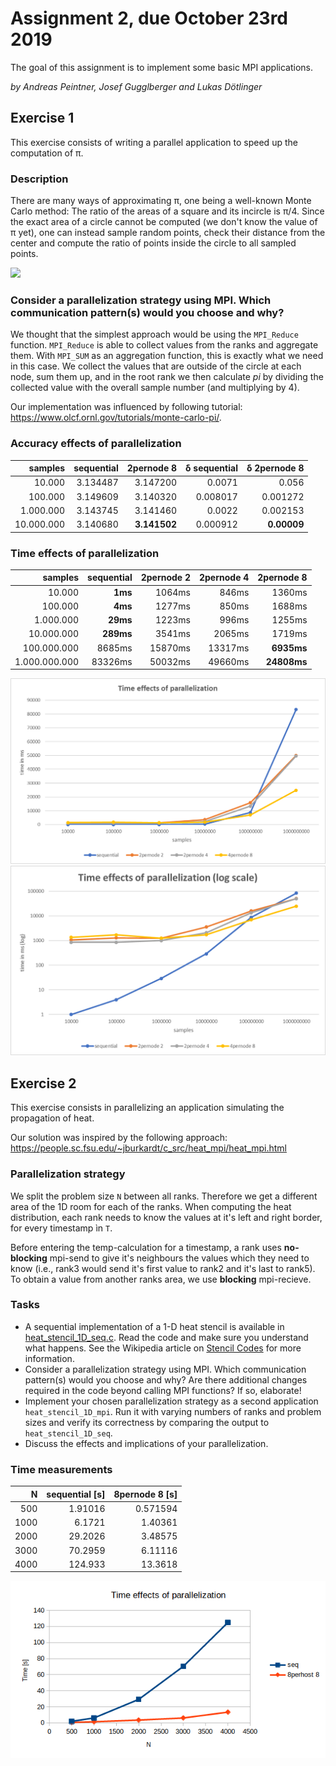 # Assignment 2, due October 23rd 2019

The goal of this assignment is to implement some basic MPI applications.

*by Andreas Peintner, Josef Gugglberger and Lukas Dötlinger*

## Exercise 1

This exercise consists of writing a parallel application to speed up the computation of π.

### Description

There are many ways of approximating π, one being a well-known Monte Carlo method: The ratio of the areas of a square and its incircle is π/4. Since the exact area of a circle cannot be computed (we don't know the value of π yet), one can instead sample random points, check their distance from the center and compute the ratio of points inside the circle to all sampled points.

<img src="https://upload.wikimedia.org/wikipedia/commons/2/20/MonteCarloIntegrationCircle.svg" width="40%">

### Consider a parallelization strategy using MPI. Which communication pattern(s) would you choose and why?

We thought that the simplest approach would be using the `MPI_Reduce` function. `MPI_Reduce` is able to collect values from the ranks and aggregate them. With `MPI_SUM` as an aggregation function, this is exactly what we need in this case. We collect the values that are outside of the circle at each node, sum them up, and in the root rank we then calculate *pi* by dividing the collected value with the overall sample number (and multiplying by 4).

Our implementation was influenced by following tutorial: https://www.olcf.ornl.gov/tutorials/monte-carlo-pi/.

### Accuracy effects of parallelization

| samples | sequential | 2pernode 8 | δ sequential | δ 2pernode 8 |
| -: | -: | -: | -: | -: |
| 10.000 | 3.134487 | 3.147200 | 0.0071 | 0.056 |
| 100.000 | 3.149609 | 3.140320 | 0.008017 | 0.001272 |
| 1.000.000 | 3.143745 | 3.141460 | 0.0022 | 0.002153 |
| 10.000.000 | 3.140680 | **3.141502** | 0.000912 | **0.00009** |

### Time effects of parallelization

| samples | sequential | 2pernode 2 | 2pernode 4 | 2pernode 8 |
| -: | -: | -: | -: | -: |
| 10.000 | **1ms** | 1064ms | 846ms | 1360ms |
| 100.000 | **4ms** | 1277ms | 850ms | 1688ms |
| 1.000.000 | **29ms** | 1223ms | 996ms | 1255ms |
| 10.000.000 | **289ms** | 3541ms | 2065ms | 1719ms |
| 100.000.000 | 8685ms | 15870ms | 13317ms | **6935ms** |
| 1.000.000.000 | 83326ms | 50032ms | 49660ms | **24808ms** |

![](img/pi_time.png)
![](img/pi_time_log.png)

## Exercise 2

This exercise consists in parallelizing an application simulating the propagation of heat.

Our solution was inspired by the following approach: https://people.sc.fsu.edu/~jburkardt/c_src/heat_mpi/heat_mpi.html

### Parallelization strategy

We split the problem size `N` between all ranks. Therefore we get a different area of the 1D room for each of the ranks. When computing the heat distribution, each rank needs to know the values at it's left and right border, for every timestamp ìn `T`.

Before entering the temp-calculation for a timestamp, a rank uses **no-blocking** mpi-send to give it's neighbours the values which they need to know (i.e., rank3 would send it's first value to rank2 and it's last to rank5). To obtain a value from another ranks area, we use **blocking** mpi-recieve. 

### Tasks

- A sequential implementation of a 1-D heat stencil is available in [heat_stencil_1D_seq.c](heat_stencil_1D/heat_stencil_1D_seq.c). Read the code and make sure you understand what happens. See the Wikipedia article on [Stencil Codes](https://en.wikipedia.org/wiki/Stencil_code) for more information.
- Consider a parallelization strategy using MPI. Which communication pattern(s) would you choose and why? Are there additional changes required in the code beyond calling MPI functions? If so, elaborate!
- Implement your chosen parallelization strategy as a second application `heat_stencil_1D_mpi`. Run it with varying numbers of ranks and problem sizes and verify its correctness by comparing the output to `heat_stencil_1D_seq`.
- Discuss the effects and implications of your parallelization.


### Time measurements

| N | sequential [s] | 8pernode 8 [s] |
| -: | -: | -: |
| 500 | 1.91016 | 0.571594 |
| 1000 | 6.1721 | 1.40361 |
| 2000 | 29.2026 | 3.48575 |
| 3000 | 70.2959 | 6.11116 |
| 4000 | 124.933 | 13.3618 |

![](img/heat_time.png)

